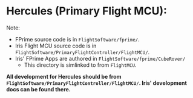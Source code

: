 
# Hercules (Primary Flight MCU):
Note:
- FPrime source code is in `FlightSoftware/fprime/`.
- Iris Flight MCU source code is in `FlightSoftware/PrimaryFlightController/FlightMCU/`.
- Iris' FPrime Apps are authored in `FlightSoftware/fprime/CubeRover/`
  - This directory is simlinked to from `FlightMCU`.

**All development for Hercules should be from `FlightSoftware/PrimaryFlightController/FlightMCU/`. Iris' development docs can be found there.**
